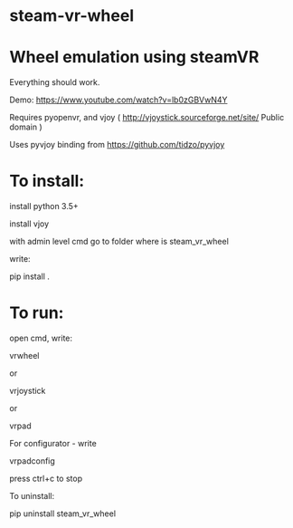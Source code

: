 # steam-vr-wheel
Wheel emulation using steamVR
=============================
Everything should work.

Demo: https://www.youtube.com/watch?v=lb0zGBVwN4Y

Requires pyopenvr, and vjoy ( http://vjoystick.sourceforge.net/site/ Public domain )

Uses pyvjoy binding from https://github.com/tidzo/pyvjoy

To install:
===========
install python 3.5+

install vjoy

with admin level cmd go to folder where is steam_vr_wheel

write:

pip install .




To run:
=======
open cmd, write:

vrwheel

or 

vrjoystick

or 

vrpad

For configurator - write

vrpadconfig

press ctrl+c to stop

To uninstall:

pip uninstall steam_vr_wheel

